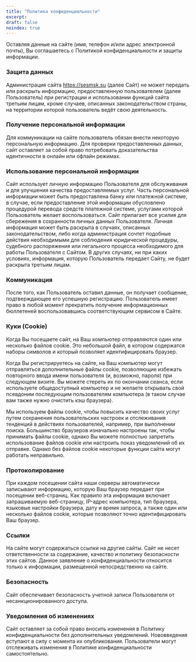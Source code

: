 ```yaml
---
title: "Политика конфиденциальности"
excerpt:
draft: false
noindex: true
---
```


Оставляя данные на сайте (имя, телефон и/или адрес электронной почты), Вы соглашаетесь с Политикой конфиденциальности и защиты информации.

### Защита данных

Администрация сайта https://sesmsk.su (далее Сайт) не может передать или раскрыть информацию, предоставленную пользователем (далее Пользователь) при регистрации и использовании функций сайта третьим лицам, кроме случаев, описанных законодательством страны, на территории которой пользователь ведёт свою деятельность.

### Получение персональной информации

Для коммуникации на сайте пользователь обязан внести некоторую персональную информацию. Для проверки предоставленных данных, сайт оставляет за собой право потребовать доказательства идентичности в онлайн или офлайн режимах.

### Использование персональной информации

Сайт использует личную информацию Пользователя для обслуживания и для улучшения качества предоставляемых услуг. Часть персональной информации может быть предоставлена банку или платежной системе, в случае, если предоставление этой информации обусловлено процедурой перевода средств платежной системе, услугами которой Пользователь желает воспользоваться. Сайт прилагает все усилия для сбережения в сохранности личных данных Пользователя. Личная информация может быть раскрыта в случаях, описанных законодательством, либо когда администрация сочтет подобные действия необходимыми для соблюдения юридической процедуры, судебного распоряжения или легального процесса необходимого для работы Пользователя с Сайтом. В других случаях, ни при каких условиях, информация, которую Пользователь передает Сайту, не будет раскрыта третьим лицам.

### Коммуникация

После того, как Пользователь оставил данные, он получает сообщение, подтверждающее его успешную регистрацию. Пользователь имеет право в любой момент прекратить получение информационных бюллетеней воспользовавшись соответствующим сервисом в Сайте.

### Куки (Cookie)

Когда Вы посещаете сайт, на Ваш компьютер отправляются один или несколько файлов cookie. Это небольшой файл, в котором содержатся наборы символов и который позволяет идентифицировать браузер.

Когда Вы регистрируетесь на сайте, на Ваш компьютер могут отправляться дополнительные файлы cookie, позволяющие избежать повторного ввода имени пользователя (и, возможно, пароля) при следующем визите. Вы можете стереть их по окончании сеанса, если используете общедоступный компьютер и не желаете открывать свой псевдоним последующим пользователям компьютера (в таком случае вам также нужно очистить кэш браузера).

Мы используем файлы cookie, чтобы повысить качество своих услуг путем сохранения пользовательских настроек и отслеживания тенденций в действиях пользователей, например, при выполнении поиска. Большинство браузеров изначально настроены так, чтобы принимать файлы cookie, однако Вы можете полностью запретить использование файлов cookie или настроить показ уведомлений об их отправке. Однако без файлов cookie некоторые функции сайта могут работать неправильно.

### Протоколирование

При каждом посещении сайта наши серверы автоматически записывают информацию, которую Ваш браузер передает при посещении веб-страниц. Как правило эта информация включает запрашиваемую веб-страницу, IP-адрес компьютера, тип браузера, языковые настройки браузера, дату и время запроса, а также один или несколько файлов cookie, которые позволяют точно идентифицировать Ваш браузер.

### Ссылки

На сайте могут содержаться ссылки на другие сайты. Сайт не несет ответственности за содержание, качество и политику безопасности этих сайтов. Данное заявление о конфиденциальности относится только к информации, размещенной непосредственно на сайте.

### Безопасность

Сайт обеспечивает безопасность учетной записи Пользователя от несанкционированного доступа.

### Уведомления об изменениях

Сайт оставляет за собой право вносить изменения в Политику конфиденциальности без дополнительных уведомлений. Нововведения вступают в силу с момента их опубликования. Пользователи могут отслеживать изменения в Политике конфиденциальности самостоятельно.
